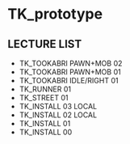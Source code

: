 # TK_prototype

## LECTURE LIST
* TK_TOOKABRI PAWN+MOB 02
* TK_TOOKABRI PAWN+MOB 01
* TK_TOOKABRI IDLE/RIGHT 01
* TK_RUNNER 01
* TK_STREET 01
* TK_INSTALL 03 LOCAL
* TK_INSTALL 02 LOCAL
* TK_INSTALL 01
* TK_INSTALL 00
